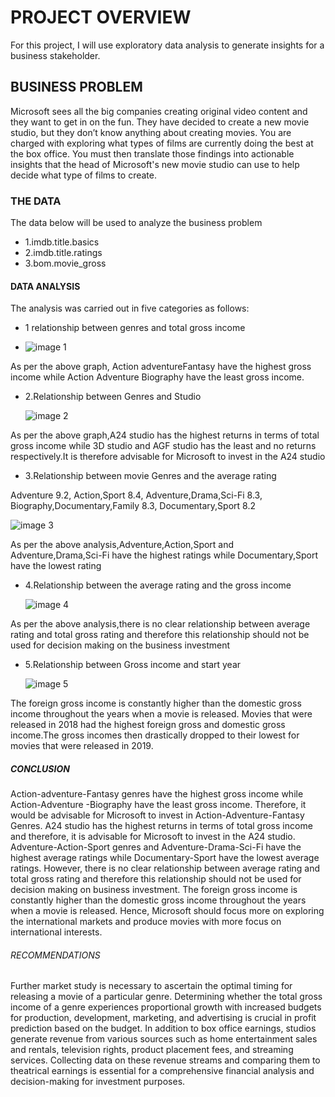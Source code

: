 # PROJECT OVERVIEW
For this project, I will use exploratory data analysis to generate insights for a business stakeholder.

## BUSINESS PROBLEM
Microsoft sees all the big companies creating original video content and they want to get in on the fun. They have decided to create a new movie studio, but they don’t know anything about creating movies. You are charged with exploring what types of films are currently doing the best at the box office. You must then translate those findings into actionable insights that the head of Microsoft's new movie studio can use to help decide what type of films to create.

### THE DATA
The data below will be used to analyze the business problem
* 1.imdb.title.basics
* 2.imdb.title.ratings
* 3.bom.movie_gross
  
#### DATA ANALYSIS
The analysis was carried out in five categories as follows:
* 1 relationship between genres and total gross income
  
* ![image 1](https://github.com/elizabethnyambura/Elizabeth-Nyambura-Phase-1-project/assets/136367890/3599e9a0-42c9-469f-b86e-caf8e7fcefc3)
  
As per the above graph, Action adventureFantasy have the highest gross income while Action Adventure Biography have the least gross income.

* 2.Relationship between Genres and Studio
  
  ![image 2](https://github.com/elizabethnyambura/Elizabeth-Nyambura-Phase-1-project/assets/136367890/355b2c64-29b4-4db2-afc4-92a1e2e1d9f2)
  
As per the above graph,A24 studio has the highest returns in terms of total gross income while 3D studio and AGF studio has the least and no returns respectively.It is therefore advisable for Microsoft to invest in the A24 studio

* 3.Relationship between movie Genres and the average rating

  
Adventure                       9.2,
Action,Sport                    8.4,
Adventure,Drama,Sci-Fi          8.3,
Biography,Documentary,Family    8.3,
Documentary,Sport               8.2

  
  ![image 3](https://github.com/elizabethnyambura/Elizabeth-Nyambura-Phase-1-project/assets/136367890/8cdc40a6-a80b-451e-bd4f-110022d04c6d)
  
As per the above analysis,Adventure,Action,Sport and Adventure,Drama,Sci-Fi have the highest ratings while Documentary,Sport have the lowest rating

* 4.Relationship between the average rating and the gross income
  
  ![image 4](https://github.com/elizabethnyambura/Elizabeth-Nyambura-Phase-1-project/assets/136367890/9db08722-6238-4679-9566-6ef4f8e7d316)
  
As per the above analysis,there is no clear relationship between average rating and total gross rating and therefore this relationship should not be used for decision making on the business investment

* 5.Relationship between Gross income and start year
  
  ![image 5](https://github.com/elizabethnyambura/Elizabeth-Nyambura-Phase-1-project/assets/136367890/79821cda-48c0-4e04-b65a-668d084591e3)
  
The foreign gross income is constantly higher than the domestic gross income throughout the years when a movie is released. Movies that were released in 2018 had the highest foreign gross and domestic gross income.The gross incomes then drastically dropped to their lowest for movies that were released in 2019.

##### CONCLUSION
Action-adventure-Fantasy genres have the highest gross income while Action-Adventure -Biography have the least gross income. Therefore, it would be advisable for Microsoft to invest in Action-Adventure-Fantasy Genres. A24 studio has the highest returns in terms of total gross income and therefore, it is advisable for Microsoft to invest in the A24 studio. Adventure-Action-Sport genres and Adventure-Drama-Sci-Fi have the highest average ratings while Documentary-Sport have the lowest average ratings. However, there is no clear relationship between average rating and total gross rating and therefore this relationship should not be used for decision making on business investment. The foreign gross income is constantly higher than the domestic gross income throughout the years when a movie is released. Hence, Microsoft should focus more on exploring the international markets and produce movies with more focus on international interests.

###### RECOMMENDATIONS
Further market study is necessary to ascertain the optimal timing for releasing a movie of a particular genre. Determining whether the total gross income of a genre experiences proportional growth with increased budgets for production, development, marketing, and advertising is crucial in profit prediction based on the budget. In addition to box office earnings, studios generate revenue from various sources such as home entertainment sales and rentals, television rights, product placement fees, and streaming services. Collecting data on these revenue streams and comparing them to theatrical earnings is essential for a comprehensive financial analysis and decision-making for investment purposes.

